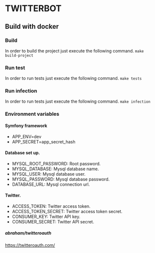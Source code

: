 # TWITTERBOT

## Build with docker

### Build
In order to build the project just execute the following command.
`make build-project`

### Run test
In order to run tests just execute the following command.
`make tests`

### Run infection
In order to run tests just execute the following command.
`make infection`

### Environment variables

#### Symfony framework
* APP_ENV=dev
* APP_SECRET=app_secret_hash

#### Database set up.
* MYSQL_ROOT_PASSWORD: Root password.
* MYSQL_DATABASE: Mysql database name.
* MYSQL_USER: Mysql database user.
* MYSQL_PASSWORD: Mysql database password.
* DATABASE_URL: Mysql connection url.

#### Twitter.
* ACCESS_TOKEN: Twitter access token.
* ACCESS_TOKEN_SECRET: Twitter access token secret.
* CONSUMER_KEY: Twitter API key.
* CONSUMER_SECRET: Twitter API secret.

##### abraham/twitteroauth
https://twitteroauth.com/